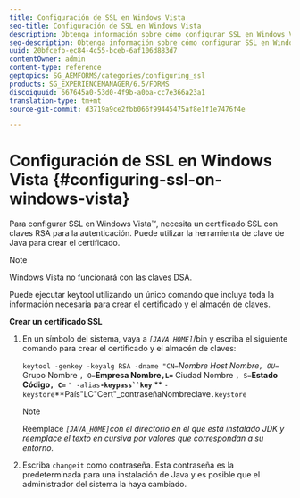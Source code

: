 ```yaml
---
title: Configuración de SSL en Windows Vista
seo-title: Configuración de SSL en Windows Vista
description: Obtenga información sobre cómo configurar SSL en Windows Vista.
seo-description: Obtenga información sobre cómo configurar SSL en Windows Vista.
uuid: 20bfcefb-ec84-4c55-bceb-6af106d883d7
contentOwner: admin
content-type: reference
geptopics: SG_AEMFORMS/categories/configuring_ssl
products: SG_EXPERIENCEMANAGER/6.5/FORMS
discoiquuid: 667645a0-53d0-4f9b-a0ba-cc7e366a23a1
translation-type: tm+mt
source-git-commit: d3719a9ce2fbb066f99445475af8e1f1e7476f4e

---
```



# Configuración de SSL en Windows Vista {#configuring-ssl-on-windows-vista}

Para configurar SSL en Windows Vista™, necesita un certificado SSL con claves RSA para la autenticación. Puede utilizar la herramienta de clave de Java para crear el certificado.

>[!NOTE]
>
>Windows Vista no funcionará con las claves DSA.

Puede ejecutar keytool utilizando un único comando que incluya toda la información necesaria para crear el certificado y el almacén de claves.

**Crear un certificado SSL**

1. En un símbolo del sistema, vaya a *`[JAVA HOME]`*/bin y escriba el siguiente comando para crear el certificado y el almacén de claves:

   `keytool -genkey -keyalg RSA -dname "CN=`*Nombre *Host Nombre`, OU=`** Grupo Nombre `, O=`**Empresa Nombre`,L=`** Ciudad Nombre `, S=`**Estado Código`, C=`** `" -alias`**`-keypass``key`** ** `-keystore`**País&quot;LC&quot;Cert&quot;_contraseñaNombreclave`.keystore`

   >[!NOTE]
   >
   >Reemplace *`[JAVA_HOME]`con el directorio en el que está instalado JDK y reemplace el texto en cursiva por valores que correspondan a su entorno.*

1. Escriba `changeit` como contraseña. Esta contraseña es la predeterminada para una instalación de Java y es posible que el administrador del sistema la haya cambiado.

